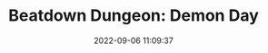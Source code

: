 ---
date: 2022-09-06 11:09:37
title: 'Beatdown Dungeon: Demon Day'	
tags: [free, 2D fighter, hand-drawn, PC]
price: Free	
img: https://i.imgur.com/rSufSDc.png
link: https://phil-airdash.itch.io/beatdown-dungeon-demon-day	
discord: https://discord.gg/wNRPQED	
twitter: https://twitter.com/BeatdownDungeon
---